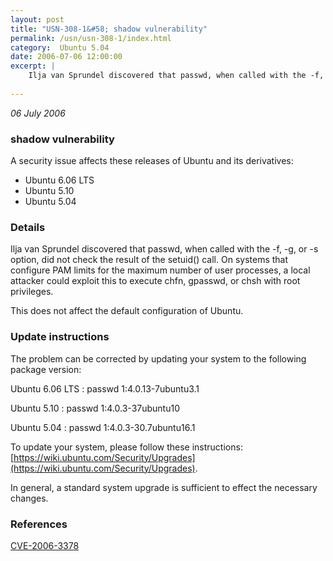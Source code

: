 ```yaml
---
layout: post
title: "USN-308-1&#58; shadow vulnerability"
permalink: /usn/usn-308-1/index.html
category:  Ubuntu 5.04
date: 2006-07-06 12:00:00
excerpt: |
    Ilja van Sprundel discovered that passwd, when called with the -f, -g, or -s option, did not check the result of the setuid() call. On systems that configure PAM limits for the maximum number of user processes, a local attacker could exploit this to execute chfn, gpasswd, or chsh with root privileges.
    
--- 
```

 
 

*06 July 2006*

### shadow vulnerability

A security issue affects these releases of Ubuntu and its derivatives:

* Ubuntu 6.06 LTS
* Ubuntu 5.10
* Ubuntu 5.04

### Details

Ilja van Sprundel discovered that passwd, when called with the -f, -g, or -s option, did not check the result of the setuid() call. On systems that configure PAM limits for the maximum number of user processes, a local attacker could exploit this to execute chfn, gpasswd, or chsh with root privileges.

This does not affect the default configuration of Ubuntu.

### Update instructions

The problem can be corrected by updating your system to the following package version:

Ubuntu 6.06 LTS
 : passwd <span>1:4.0.13-7ubuntu3.1</span>

Ubuntu 5.10
 : passwd <span>1:4.0.3-37ubuntu10</span>

Ubuntu 5.04
 : passwd <span>1:4.0.3-30.7ubuntu16.1</span>

To update your system, please follow these instructions: [https://wiki.ubuntu.com/Security/Upgrades](https://wiki.ubuntu.com/Security/Upgrades).

In general, a standard system upgrade is sufficient to effect the necessary changes.

### References

 
 [CVE-2006-3378](http://people.ubuntu.com/~ubuntu-security/cve/CVE-2006-3378)
 

